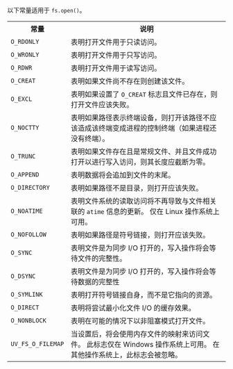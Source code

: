 
以下常量适用于 `fs.open()`。

<table>
  <tr>
    <th>常量</th>
    <th>说明</th>
  </tr>
  <tr>
    <td><code>O_RDONLY</code></td>
    <td>表明打开文件用于只读访问。</td>
  </tr>
  <tr>
    <td><code>O_WRONLY</code></td>
    <td>表明打开文件用于只写访问。</td>
  </tr>
  <tr>
    <td><code>O_RDWR</code></td>
    <td>表明打开文件用于读写访问。</td>
  </tr>
  <tr>
    <td><code>O_CREAT</code></td>
    <td>表明如果文件尚不存在则创建该文件。</td>
  </tr>
  <tr>
    <td><code>O_EXCL</code></td>
    <td>表明如果设置了 <code>O_CREAT</code> 标志且文件已存在，则打开文件应该失败。</td>
  </tr>
  <tr>
    <td><code>O_NOCTTY</code></td>
    <td>表明如果路径表示终端设备，则打开该路径不应该造成该终端变成进程的控制终端（如果进程还没有终端）。</td>
  </tr>
  <tr>
    <td><code>O_TRUNC</code></td>
    <td>表明如果文件存在且是常规文件、并且文件成功打开以进行写入访问，则其长度应截断为零。</td>
  </tr>
  <tr>
    <td><code>O_APPEND</code></td>
    <td>表明数据将会追加到文件的末尾。</td>
  </tr>
  <tr>
    <td><code>O_DIRECTORY</code></td>
    <td>表明如果路径不是目录，则打开应该失败。</td>
  </tr>
  <tr>
  <td><code>O_NOATIME</code></td>
    <td>表明文件系统的读取访问将不再导致与文件相关联的 <code>atime</code> 信息的更新。
    仅在 Linux 操作系统上可用。</td>
  </tr>
  <tr>
    <td><code>O_NOFOLLOW</code></td>
    <td>表明如果路径是符号链接，则打开应该失败。</td>
  </tr>
  <tr>
    <td><code>O_SYNC</code></td>
    <td>表明文件是为同步 I/O 打开的，写入操作将会等待文件的完整性。</td>
  </tr>
  <tr>
    <td><code>O_DSYNC</code></td>
    <td>表明文件是为同步 I/O 打开的，写入操作将会等待数据的完整性</td>
  </tr>
  <tr>
    <td><code>O_SYMLINK</code></td>
    <td>表明打开符号链接自身，而不是它指向的资源。</td>
  </tr>
  <tr>
    <td><code>O_DIRECT</code></td>
    <td>表明将尝试最小化文件 I/O 的缓存效果。</td>
  </tr>
  <tr>
    <td><code>O_NONBLOCK</code></td>
    <td>表明在可能的情况下以非阻塞模式打开文件。</td>
  </tr>
  <tr>
    <td><code>UV_FS_O_FILEMAP</code></td>
    <td>当设置后，将会使用内存文件的映射来访问文件。 
    此标志仅在 Windows 操作系统上可用。 
    在其他操作系统上，此标志会被忽略。</td>
  </tr>
</table>

